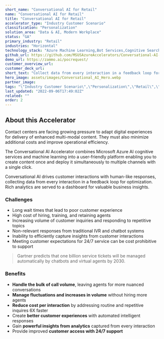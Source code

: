 ```yaml
---
short_name: "Conversational AI for Retail"
name: "Conversational AI for Retail"
title: "Conversational AI for Retail"
accelerator_type: "Industry Customer Scenario"
classification: "Personalization"
solution_area: "Data & AI, Modern Workplace"
status: "GA"
primary_industry: "Retail"
industries: "Horizontal"
technology_stack: "Azure Machine Learning,Bot Services,Cognitive Search,Cognitive Services"
github_url: https://github.com/MSUSAzureAccelerators/Conversational-AI-Solution-Accelerator
demo_url: https://zammo.ai/pocrequest/
customer_overview_url: 
customer_deck_url: 
short_text: "Collect data from every interaction in a feedback loop for optimization"
hero_image: assets/images/Conversational_AI_Hero.webp
partner_image: 
tags: "\"Industry Customer Scenario\",\"Personalization\",\"Retail\",\"Horizontal\",\"Azure Machine Learning\",\"Bot Services\",\"Cognitive Search\",\"Cognitive Services\",\"Data & AI\",\" Modern Workplace\",\"GA\""
last_updated: "2022-09-06T17:49:02Z"
related: ""
order: 2
---
```

## About this Accelerator

Contact centers are facing growing pressure to adapt digital experiences for delivery of enhanced multi-modal content. They must also minimize additional costs and improve operational efficiency.

The Conversational AI Accelerator combines Microsoft Azure AI cognitive services and machine learning into a user-friendly platform enabling you to create content once and deploy it simultaneously to multiple channels with a single click.

Conversational AI drives customer interactions with human-like responses, collecting data from every interaction in a feedback loop for optimization. Rich analytics are served to a dashboard for valuable business insights.

### Challenges

* Long wait times that lead to poor customer experience
* High cost of hiring, training, and retaining agents
* Increasing volume of customer inquiries and responding to repetitive topics
* Non-relevant responses from traditional IVR and chatbot systems
* Inability to efficiently capture insights from customer interactions
* Meeting customer expectations for 24/7 service can be cost prohibitive to support

> Gartner predicts that one billion service tickets will be managed automatically by chatbots and virtual agents by 2030.

### Benefits

* **Handle the bulk of call volume**, leaving agents for more nuanced conversations
* **Manage fluctuations and increases in  volume** without hiring more agents
* **Reduce cost per interaction** by addressing routine and repetitive inquires 6X faster
* Create **better customer experiences** with automated intelligent responses
* Gain **powerful insights from analytics** captured from every interaction
* Provide improved **customer access with 24/7 support**